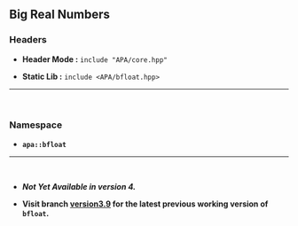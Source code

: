 ## **Big Real Numbers**

### **Headers**

- **Header Mode :** `include "APA/core.hpp"`

- **Static Lib :** `include <APA/bfloat.hpp>`

-----

<br>

### **Namespace**

- **`apa::bfloat`**

-----

<br>


- ***Not Yet Available in version 4.***

- **Visit branch [version3.9](https://github.com/mrdcvlsc/APA/tree/version_3.9)
for the latest previous working version of `bfloat`.**

